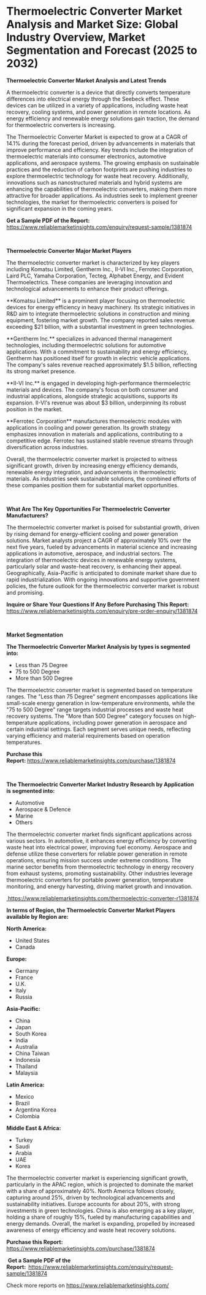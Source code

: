 <p><h1>Thermoelectric Converter Market Analysis and Market Size: Global Industry Overview, Market Segmentation and Forecast (2025 to 2032)</h1></p><p><strong>Thermoelectric Converter Market Analysis and Latest Trends</strong></p>
<p><p>A thermoelectric converter is a device that directly converts temperature differences into electrical energy through the Seebeck effect. These devices can be utilized in a variety of applications, including waste heat recovery, cooling systems, and power generation in remote locations. As energy efficiency and renewable energy solutions gain traction, the demand for thermoelectric converters is increasing.</p><p>The Thermoelectric Converter Market is expected to grow at a CAGR of 14.1% during the forecast period, driven by advancements in materials that improve performance and efficiency. Key trends include the integration of thermoelectric materials into consumer electronics, automotive applications, and aerospace systems. The growing emphasis on sustainable practices and the reduction of carbon footprints are pushing industries to explore thermoelectric technology for waste heat recovery. Additionally, innovations such as nanostructured materials and hybrid systems are enhancing the capabilities of thermoelectric converters, making them more attractive for broader applications. As industries seek to implement greener technologies, the market for thermoelectric converters is poised for significant expansion in the coming years.</p></p>
<p><strong>Get a Sample PDF of the Report:&nbsp;</strong> <a href="https://www.reliablemarketinsights.com/enquiry/request-sample/1381874?utm_campaign=2100&utm_medium=2&utm_source=Github&utm_content=ia&utm_term=16022025&utm_id=thermoelectric-converter">https://www.reliablemarketinsights.com/enquiry/request-sample/1381874</a></p>
<p>&nbsp;</p>
<p><strong>Thermoelectric Converter Major Market Players</strong></p>
<p><p>The thermoelectric converter market is characterized by key players including Komatsu Limited, Gentherm Inc., II-VI Inc., Ferrotec Corporation, Laird PLC, Yamaha Corporation, Tecteg, Alphabet Energy, and Evident Thermoelectrics. These companies are leveraging innovation and technological advancements to enhance their product offerings.</p><p>**Komatsu Limited** is a prominent player focusing on thermoelectric devices for energy efficiency in heavy machinery. Its strategic initiatives in R&D aim to integrate thermoelectric solutions in construction and mining equipment, fostering market growth. The company reported sales revenue exceeding $21 billion, with a substantial investment in green technologies.</p><p>**Gentherm Inc.** specializes in advanced thermal management technologies, including thermoelectric solutions for automotive applications. With a commitment to sustainability and energy efficiency, Gentherm has positioned itself for growth in electric vehicle applications. The company's sales revenue reached approximately $1.5 billion, reflecting its strong market presence.</p><p>**II-VI Inc.** is engaged in developing high-performance thermoelectric materials and devices. The company's focus on both consumer and industrial applications, alongside strategic acquisitions, supports its expansion. II-VI's revenue was about $3 billion, underpinning its robust position in the market.</p><p>**Ferrotec Corporation** manufactures thermoelectric modules with applications in cooling and power generation. Its growth strategy emphasizes innovation in materials and applications, contributing to a competitive edge. Ferrotec has sustained stable revenue streams through diversification across industries.</p><p>Overall, the thermoelectric converter market is projected to witness significant growth, driven by increasing energy efficiency demands, renewable energy integration, and advancements in thermoelectric materials. As industries seek sustainable solutions, the combined efforts of these companies position them for substantial market opportunities.</p></p>
<p>&nbsp;</p>
<p><strong>What Are The Key Opportunities For Thermoelectric Converter Manufacturers?</strong></p>
<p><p>The thermoelectric converter market is poised for substantial growth, driven by rising demand for energy-efficient cooling and power generation solutions. Market analysts project a CAGR of approximately 10% over the next five years, fueled by advancements in material science and increasing applications in automotive, aerospace, and industrial sectors. The integration of thermoelectric devices in renewable energy systems, particularly solar and waste-heat recovery, is enhancing their appeal. Geographically, Asia-Pacific is anticipated to dominate market share due to rapid industrialization. With ongoing innovations and supportive government policies, the future outlook for the thermoelectric converter market is robust and promising.</p></p>
<p><strong>Inquire or Share Your Questions If Any Before Purchasing This Report:</strong> <a href="https://www.reliablemarketinsights.com/enquiry/pre-order-enquiry/1381874?utm_campaign=2100&utm_medium=2&utm_source=Github&utm_content=ia&utm_term=16022025&utm_id=thermoelectric-converter">https://www.reliablemarketinsights.com/enquiry/pre-order-enquiry/1381874</a></p>
<p>&nbsp;</p>
<p><strong>Market Segmentation</strong></p>
<p><strong>The Thermoelectric Converter Market Analysis by types is segmented into:</strong></p>
<p><ul><li>Less than 75 Degree</li><li>75 to 500 Degree</li><li>More than 500 Degree</li></ul></p>
<p><p>The thermoelectric converter market is segmented based on temperature ranges. The "Less than 75 Degree" segment encompasses applications like small-scale energy generation in low-temperature environments, while the "75 to 500 Degree" range targets industrial processes and waste heat recovery systems. The "More than 500 Degree" category focuses on high-temperature applications, including power generation in aerospace and certain industrial settings. Each segment serves unique needs, reflecting varying efficiency and material requirements based on operation temperatures.</p></p>
<p><strong>Purchase this Report:&nbsp;</strong><a href="https://www.reliablemarketinsights.com/purchase/1381874?utm_campaign=2100&utm_medium=2&utm_source=Github&utm_content=ia&utm_term=16022025&utm_id=thermoelectric-converter">https://www.reliablemarketinsights.com/purchase/1381874</a></p>
<p>&nbsp;</p>
<p><strong>The Thermoelectric Converter Market Industry Research by Application is segmented into:</strong></p>
<p><ul><li>Automotive</li><li>Aerospace & Defence</li><li>Marine</li><li>Others</li></ul></p>
<p><p>The thermoelectric converter market finds significant applications across various sectors. In automotive, it enhances energy efficiency by converting waste heat into electrical power, improving fuel economy. Aerospace and defense utilize these converters for reliable power generation in remote operations, ensuring mission success under extreme conditions. The marine sector benefits from thermoelectric technology in energy recovery from exhaust systems, promoting sustainability. Other industries leverage thermoelectric converters for portable power generation, temperature monitoring, and energy harvesting, driving market growth and innovation.</p></p>
<p><a href="https://www.reliablemarketinsights.com/thermoelectric-converter-r1381874?utm_campaign=2100&utm_medium=2&utm_source=Github&utm_content=ia&utm_term=16022025&utm_id=thermoelectric-converter">&nbsp;https://www.reliablemarketinsights.com/thermoelectric-converter-r1381874</a></p>
<p><strong>In terms of Region, the Thermoelectric Converter Market Players available by Region are:</strong></p>
<p>
    <p> <strong> North America: </strong>
        <ul>
            <li>United States</li>
            <li>Canada</li>
        </ul>
        </p> 
    <p> <strong> Europe: </strong>
        <ul>
            <li>Germany</li>
            <li>France</li>
            <li>U.K.</li>
            <li>Italy</li>
            <li>Russia</li>
        </ul>
        </p> 
    <p> <strong> Asia-Pacific: </strong>
        <ul>
            <li>China</li>
            <li>Japan</li>
            <li>South Korea</li>
            <li>India</li>
            <li>Australia</li>
            <li>China Taiwan</li>
            <li>Indonesia</li>
            <li>Thailand</li>
            <li>Malaysia</li>
        </ul>
        </p> 
    <p> <strong> Latin America: </strong>
        <ul>
            <li>Mexico</li>
            <li>Brazil</li>
            <li>Argentina Korea</li>
            <li>Colombia</li>
        </ul>
        </p> 
    <p> <strong> Middle East & Africa: </strong>
        <ul>
            <li>Turkey</li>
            <li>Saudi</li>
            <li>Arabia</li>
            <li>UAE</li>
            <li>Korea</li>
        </ul>
    </p>
    </p>
<p><p>The thermoelectric converter market is experiencing significant growth, particularly in the APAC region, which is projected to dominate the market with a share of approximately 40%. North America follows closely, capturing around 25%, driven by technological advancements and sustainability initiatives. Europe accounts for about 20%, with strong investments in green technologies. China is also emerging as a key player, holding a share of roughly 15%, fueled by manufacturing capabilities and energy demands. Overall, the market is expanding, propelled by increased awareness of energy efficiency and waste heat recovery solutions.</p></p>
<p><strong>Purchase this Report: </strong><a href="https://www.reliablemarketinsights.com/purchase/1381874?utm_campaign=2100&utm_medium=2&utm_source=Github&utm_content=ia&utm_term=16022025&utm_id=thermoelectric-converter">https://www.reliablemarketinsights.com/purchase/1381874</a></p>
<p>&nbsp;<strong>Get a Sample PDF of the Report:&nbsp;&nbsp;</strong><a href="https://www.reliablemarketinsights.com/enquiry/request-sample/1381874?utm_campaign=2100&utm_medium=2&utm_source=Github&utm_content=ia&utm_term=16022025&utm_id=thermoelectric-converter">https://www.reliablemarketinsights.com/enquiry/request-sample/1381874</a></p>
<p><strong></strong></p>
<p>Check more reports on <a href="https://www.reliablemarketinsights.com/?utm_campaign=2100&utm_medium=2&utm_source=Github&utm_content=ia&utm_term=16022025&utm_id=thermoelectric-converter">https://www.reliablemarketinsights.com/</a></p>